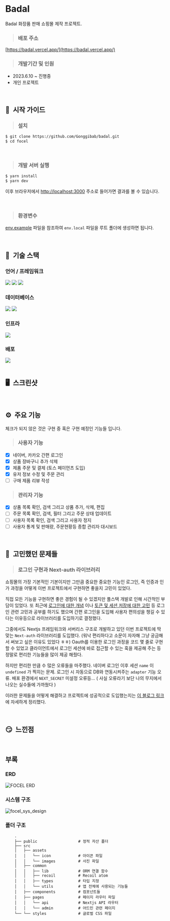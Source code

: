 # Badal
Badal 화장품 판매 쇼핑몰 제작 프로젝트.

> ### 배포 주소
[https://badal.vercel.app/](https://badal.vercel.app/)

> ### 개발기간 및 인원
- 2023.6.10 ~ 진행중
- 개인 프로젝트
<br/>

## 💁&nbsp; 시작 가이드

> ### 설치 
```bash
$ git clone https://github.com/Gonggibab/badal.git
$ cd focel
```
<br/>

> ### 개발 서버 실행
```bash
$ yarn install
$ yarn dev
```
이후 브라우저에서 [http://localhost:3000](http://localhost:3000) 주소로 들어가면 결과를 볼 수 있습니다.

<br/>

> ### 환경변수
[env.example](https://github.com/Gonggibab/focel/blob/main/env.example) 파일을 참조하여 ```env.local``` 파일을 루트 폴더에 생성하면 됩니다.

<br/>

## 🌟&nbsp; 기술 스택

### 언어 / 프레임워크
<div>
  <img src="https://img.shields.io/badge/Tailwind-06B6D4?style=for-the-badge&logo=tailwindcss&logoColor=white">
  <img src="https://img.shields.io/badge/Typescript-3178C6?style=for-the-badge&logo=typescript&logoColor=white">
  <img src="https://img.shields.io/badge/NextJS-000000?style=for-the-badge&logo=nextdotjs&logoColor=white">
</div>

### 데이터베이스
<div>
  <img src="https://img.shields.io/badge/MongoDB-47A248?style=for-the-badge&logo=mongodb&logoColor=white">
  <img src="https://img.shields.io/badge/Prisma-2D3748?style=for-the-badge&logo=prisma&logoColor=white">
</div>

### 인프라
<div>
  <img src="https://img.shields.io/badge/Cloudinary-3448c5?style=for-the-badge">
</div>

### 배포
<div>
  <img src="https://img.shields.io/badge/vercel-000000?style=for-the-badge&logo=vercel&logoColor=white">
</div>
<br/>

## 🖥️&nbsp; 스크린샷

<br/>

## ⚙️&nbsp; 주요 기능
체크가 되지 않은 것은 구현 중 혹은 구현 예정인 기능들 입니다.

> ### 사용자 기능
- [x] 네이버, 카카오 간편 로그인
- [x] 상품 장바구니 추가 삭제
- [x] 제품 주문 및 결제 (토스 페이먼츠 도입)
- [x] 유저 정보 수정 및 주문 관리
- [ ] 구매 제품 리뷰 작성

> ### 관리자 기능
- [x] 상품 목록 확인, 검색 그리고 상품 추가, 삭제, 편집
- [ ] 주문 목록 확인, 검색, 필터 그리고 주문 상태 업데이트
- [ ] 사용자 목록 확인, 검색 그리고 사용자 정지
- [ ] 사용자 통계 및 판매량, 주문현황등 종합 관리자 대시보드 
<br/>

## 🤔&nbsp; 고민했던 문제들
> ### 로그인 구현과 Next-auth 라이브러리
쇼핑몰의 가장 기본적인 기본이지만 그만큼 중요한 중요한 기능인 로그인, 즉 인증과 인가 과정을 어떻게 이번 프로젝트에서 구현하면 좋을지 고민이 있었다.

직접 모든 기능을 구현하면 좋은 경험이 될 수 있겠지만 풀스택 개발로 인해 시간적인 부담이 있었다. 
또 최근에 [로그인에 대한 개념](https://velog.io/@gonggi_bab/Next-Auth-%EB%A5%BC-%EC%9D%B4%EC%9A%A9%ED%95%9C-%ED%9A%8C%EC%9B%90%EA%B0%80%EC%9E%85-%EB%A1%9C%EA%B7%B8%EC%9D%B8) 이나 [토큰 및 세션 저장에 대한 고민](https://velog.io/@gonggi_bab/%EC%BF%A0%ED%82%A4%EC%99%80-%EC%9B%B9-%EC%8A%A4%ED%86%A0%EB%A6%AC%EC%A7%80-%EA%B7%B8%EB%A6%AC%EA%B3%A0-%EB%B3%B4%EC%95%88) 등 로그인 관련 고민과 공부를 하기도 했으며 간편 로그인을 도입해 사용자 편의성을 챙길 수 있다는 이유등으로 라이브러리를 도입하기로 결정했다.

그중에서도 Nextjs 프레임워크와 서버리스 구조로 개발하고 있던 이번 프로젝트에 딱 맞는 `Next-auth` 라이브러리를 도입했다. (워낙 편리하다고 소문이 자자해 그냥 궁금해서 써보고 싶은 이유도 있었다 ㅎㅎ) Oauth를 이용한 로그인 과정을 코드 몇 줄로 구현할 수 있었고 클라이언트에서 로그인 세션에 바로 접근할 수 있는 훅을 제공해 주는 등 정말로 편리한 기능들을 많이 제공 해줬다.

하지만 편리한 만큼 수 많은 오류들을 마주했다. 네이버 로그인 이후 세션 `name` 이 `undefined` 가 찍히는 문제. 로그인 시 자동으로 DB와 연동시켜주는 `adapter` 기능 오류. 배포 환경에서 `NEXT_SECRET` 미설정 오류등... ( 사실 오류라기 보단 나의 무지에서 나오는 실수들에 가까웠다 )

이러한 문제들을 어떻게 해결하고 프로젝트에 성공적으로 도입했는지는 [이 블로그 링크](https://velog.io/@gonggi_bab/Next-Auth-%EB%A5%BC-%EC%9D%B4%EC%9A%A9%ED%95%9C-%ED%9A%8C%EC%9B%90%EA%B0%80%EC%9E%85-%EB%A1%9C%EA%B7%B8%EC%9D%B8)에 자세하게 정리했다.

<br/>

## 😏&nbsp; 느낀점

<br/>

## 부록
### ERD
![FOCEL ERD](https://github.com/Gonggibab/focel/assets/83758021/9e4ef114-f96b-4370-a5ab-29dc92a66521)
<br/>

### 시스템 구조
![focel_sys_design](https://github.com/Gonggibab/focel/assets/83758021/fb8b2bd7-26ed-4f9f-a421-428ed72c36a7)
<br/>

### 폴더 구조
```
    .
    ├── public                  # 정적 자산 폴더
    ├── src                     
    │   ├── assets              
    │   │   └── icon            # 아이콘 파일
    │   │   └── images          # 사진 파일
    │   ├── common              
    │   │   ├── lib             # ORM 연결 함수
    │   │   ├── recoil          # Recoil atom
    │   │   ├── types           # 타입 지정
    │   │   └── utils           # 앱 전체에 사용되는 기능들
    │   ├── components          # 컴포넌트들
    │   ├── pages               # 페이지 라우터 파일
    │   │   └── api             # Nextjs API 라우터
    │   │   └── admin           # 어드민 관련 페이지
    └── └── styles              # 글로벌 CSS 파일
```
<br/>
